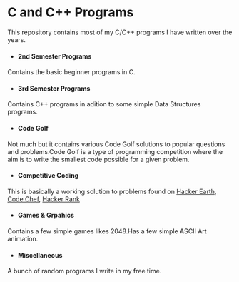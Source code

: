 C and C++ Programs
==================

This repository contains most of my C/C++ programs I have written over the years.

* <h4> 2nd Semester Programs</h4>
 Contains the basic beginner programs in C.
* <h4> 3rd Semester Programs</h4>
 Contains C++ programs in adition to some simple Data Structures programs.
* <h4> Code Golf</h4>
 Not much but it contains various Code Golf solutions to popular questions and problems.Code Golf is a type of programming competition where the aim is to write the smallest code possible for a given problem.
* <h4> Competitive Coding</h4>
 This is basically a working solution to problems found on [Hacker Earth](www.hackerearth.com), [Code Chef](www.codechef.com), [Hacker Rank](www.hackerrank.com)
* <h4> Games & Grpahics</h4>
 Contains a few simple games likes 2048.Has a few simple ASCII Art animation.
* <h4> Miscellaneous</h4>
 A bunch of random programs I write in my free time.

